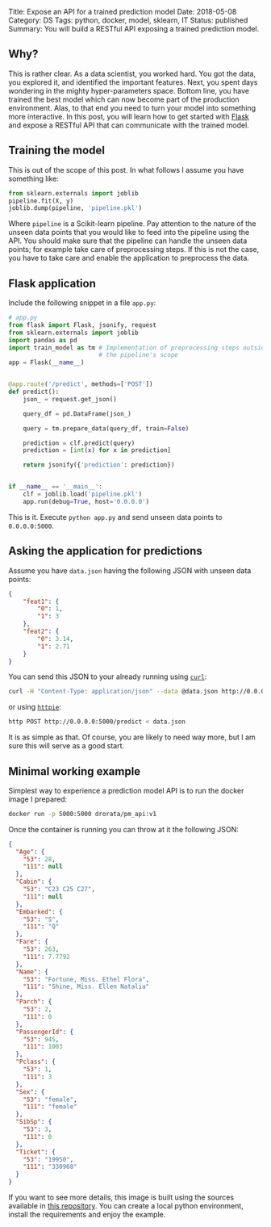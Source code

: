 Title: Expose an API for a trained prediction model
Date: 2018-05-08
Category: DS
Tags: python, docker, model, sklearn, IT
Status: published
Summary: You will build a RESTful API exposing a trained prediction model.

## Why?

This is rather clear.
As a data scientist, you worked hard.
You got the data, you explored it, and identified the important features.
Next, you spent days wondering in the mighty hyper-parameters space.
Bottom line, you have trained the best model which can now become part of the production environment.
Alas, to that end you need to turn your model into something more interactive.
In this post, you will learn how to get started with [Flask](http://flask.pocoo.org/) and expose a RESTful API that can communicate with the trained model.

## Training the model

This is out of the scope of this post.
In what follows I assume you have something like:

```python
from sklearn.externals import joblib
pipeline.fit(X, y)
joblib.dump(pipeline, 'pipeline.pkl')
```

Where `pipeline` is a Scikit-learn pipeline.
Pay attention to the nature of the unseen data points that you would like to feed into the pipeline using the API.
You should make sure that the pipeline can handle the unseen data points; for example take care of preprocessing steps.
If this is not the case, you have to take care and enable the application to preprocess the data.

## Flask application

Include the following snippet in a file `app.py`:

```python
# app.py
from flask import Flask, jsonify, request
from sklearn.externals import joblib
import pandas as pd
import train_model as tm # Implementation of preprocessing steps outside of
                         # the pipeline's scope
app = Flask(__name__)


@app.route('/predict', methods=['POST'])
def predict():
    json_ = request.get_json()

    query_df = pd.DataFrame(json_)

    query = tm.prepare_data(query_df, train=False)

    prediction = clf.predict(query)
    prediction = [int(x) for x in prediction]

    return jsonify({'prediction': prediction})


if __name__ == '__main__':
    clf = joblib.load('pipeline.pkl')
    app.run(debug=True, host='0.0.0.0')
```

This is it.
Execute `python app.py` and send unseen data points to `0.0.0.0:5000`.

## Asking the application for predictions

Assume you have `data.json` having the following JSON with unseen data points:

```json
{
    "feat1": {
        "0": 1,
        "1": 3
    },
    "feat2": {
        "0": 3.14,
        "1": 2.71
    }
}
```

You can send this JSON to your already running using [`curl`](https://curl.haxx.se/):

```bash
curl -H "Content-Type: application/json" --data @data.json http://0.0.0.0:5000/predict
```

or using [`httpie`](https://httpie.org/):

```bash
http POST http://0.0.0.0:5000/predict < data.json
```

It is as simple as that.
Of course, you are likely to need way more, but I am sure this will serve as a good start.

## Minimal working example

Simplest way to experience a prediction model API is to run the docker image I prepared:

```bash
docker run -p 5000:5000 drorata/pm_api:v1
```

Once the container is running you can throw at it the following JSON:

```json
{
  "Age": {
    "53": 28,
    "111": null
  },
  "Cabin": {
    "53": "C23 C25 C27",
    "111": null
  },
  "Embarked": {
    "53": "S",
    "111": "Q"
  },
  "Fare": {
    "53": 263,
    "111": 7.7792
  },
  "Name": {
    "53": "Fortune, Miss. Ethel Flora",
    "111": "Shine, Miss. Ellen Natalia"
  },
  "Parch": {
    "53": 2,
    "111": 0
  },
  "PassengerId": {
    "53": 945,
    "111": 1003
  },
  "Pclass": {
    "53": 1,
    "111": 3
  },
  "Sex": {
    "53": "female",
    "111": "female"
  },
  "SibSp": {
    "53": 3,
    "111": 0
  },
  "Ticket": {
    "53": "19950",
    "111": "330968"
  }
}
```

If you want to see more details, this image is built using the sources available in [this repository](https://github.com/drorata/pm_api).
You can create a local python environment, install the requirements and enjoy the example.
